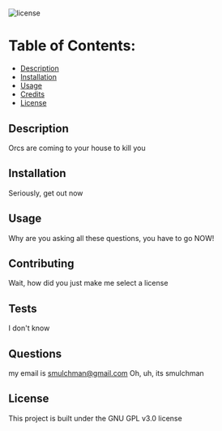 # <Sam mulcahy>
![license](https://img.shields.io/badge/License-GPLv3-blue.svg)
# Table of Contents:
- [Description](#installation)
- [Installation](#installation)
- [Usage](#usage)
- [Credits](#credits)
- [License](#license)

## Description

Orcs are coming to your house to kill you
## Installation

Seriously, get out now
## Usage

Why are you asking all these questions, you have to go NOW!
## Contributing

Wait, how did you just make me select a license

## Tests

I don't know
## Questions

my email is smulchman@gmail.com
Oh, uh, its smulchman
## License

This project is built under the GNU GPL v3.0 license